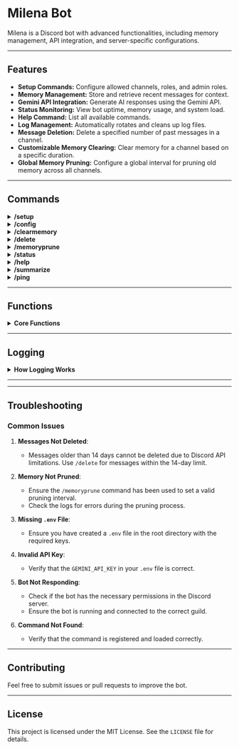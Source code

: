 # Milena Bot

Milena is a Discord bot with advanced functionalities, including memory management, API integration, and server-specific configurations.

---

## Features
- **Setup Commands:** Configure allowed channels, roles, and admin roles.
- **Memory Management:** Store and retrieve recent messages for context.
- **Gemini API Integration:** Generate AI responses using the Gemini API.
- **Status Monitoring:** View bot uptime, memory usage, and system load.
- **Help Command:** List all available commands.
- **Log Management:** Automatically rotates and cleans up log files.
- **Message Deletion:** Delete a specified number of past messages in a channel.
- **Customizable Memory Clearing:** Clear memory for a channel based on a specific duration.
- **Global Memory Pruning:** Configure a global interval for pruning old memory across all channels.

---

## Commands

<details>
<summary><strong>/setup</strong></summary>
Configure bot settings (e.g., allowed channels, roles, admin roles).
</details>

<details>
<summary><strong>/config</strong></summary>
View or update configurations.
</details>

<details>
<summary><strong>/clearmemory</strong></summary>
Clear memory for the current channel.
- **Options**:
  - Clear memory by specifying a number of days or hours.
  - Example: `/clearmemory duration_type:days duration_value:3` clears memory from the past 3 days.
</details>

<details>
<summary><strong>/delete</strong></summary>
Delete a specified number of past messages in the current channel.
- **Example**: `/delete amount:8` deletes the last 8 messages in the channel.
- **Note**: Messages older than 14 days cannot be deleted due to Discord API limitations. The bot will notify you if any messages could not be deleted.
</details>

<details>
<summary><strong>/memoryprune</strong></summary>
Configure the global memory pruning interval.
- **Options**:
  - Set the pruning interval by specifying days or hours.
  - Example: `/memoryprune duration_type:hours duration_value:48` sets the pruning interval to 48 hours globally.
- **Note**: The pruning interval applies globally to all channels.
</details>

<details>
<summary><strong>/status</strong></summary>
View bot status and system information.
- **Details**:
  - Uptime
  - Memory usage
  - System load
</details>

<details>
<summary><strong>/help</strong></summary>
Display a list of available commands.
</details>

<details>
<summary><strong>/summarize</strong></summary>
Summarize messages in the current channel.
- **Options**:
  - Summarize by message IDs.
  - Summarize from the user's last message.
</details>

<details>
<summary><strong>/ping</strong></summary>
Replies with "Pong!".
</details>

---

## Functions

<details>
<summary><strong>Core Functions</strong></summary>

- **`testGeminiAPI`**: Tests the Gemini API to ensure it is working and verifies the API key.
- **`fetchGeminiResponse`**: Fetches a response from the Gemini API based on a given prompt.
- **`loadCommands`**: Dynamically loads all command files into the bot.
- **`loadEvents`**: Dynamically loads all event files into the bot.
- **`processMessage`**: Processes a message and logs it.
- **`saveMemory`**: Saves memory data to a JSON file.
- **`saveConfigurations`**: Saves configurations to a JSON file.
- **`summarizeMessages`**: Summarizes messages in a channel between two message IDs.
- **`cleanLogs`**: Cleans up old log files and unnecessary JSON files.
- **`pruneMemory`**: Prunes old memory globally based on the configured interval.

</details>

---

## Logging

<details>
<summary><strong>How Logging Works</strong></summary>

- **Log Levels**:
  - `INFO`: Logs general informational messages.
  - `ERROR`: Logs errors and exceptions.
  - `DEBUG`: Logs detailed debugging information.
  - `STARTUP`: Logs events related to the bot's startup process.
  - `RUNTIME`: Logs runtime errors and issues.
  - `GENERAL`: Logs uncategorized messages.
- **Log Routing**:
  - Each log level is routed to its respective folder without overlap.
  - Logs are rotated daily, with a maximum size of 10 MB per file and retention of 7 days.
- **Error Handling**:
  - Errors during logging (e.g., file write errors) are logged to a dedicated `logging_errors.log` file.

</details>

---

<!--
## Setting Up the .env File
To configure the bot, create a `.env` file in the root directory of the project. The file should contain the following keys:

```
DISCORD_BOT_TOKEN=your_discord_bot_token
DISCORD_CLIENT_ID=your_discord_client_id
DISCORD_GUILD_ID=your_discord_guild_id
GEMINI_API_KEY=your_gemini_api_key
GEMINI_API_URL=https://generativelanguage.googleapis.com/v1beta/models/gemini-2.5-pro-exp-03-25:generateContent
```

Replace the placeholder values (`your_discord_bot_token`, etc.) with your actual credentials.
-->

---

## Troubleshooting

### Common Issues
1. **Messages Not Deleted**:
   - Messages older than 14 days cannot be deleted due to Discord API limitations. Use `/delete` for messages within the 14-day limit.

2. **Memory Not Pruned**:
   - Ensure the `/memoryprune` command has been used to set a valid pruning interval.
   - Check the logs for errors during the pruning process.

3. **Missing `.env` File**:
   - Ensure you have created a `.env` file in the root directory with the required keys.

4. **Invalid API Key**:
   - Verify that the `GEMINI_API_KEY` in your `.env` file is correct.

5. **Bot Not Responding**:
   - Check if the bot has the necessary permissions in the Discord server.
   - Ensure the bot is running and connected to the correct guild.

6. **Command Not Found**:
   - Verify that the command is registered and loaded correctly.

---

## Contributing
Feel free to submit issues or pull requests to improve the bot.

---

## License
This project is licensed under the MIT License. See the `LICENSE` file for details.
